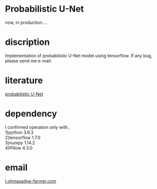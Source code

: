 # Probabilistic U-Net    
now, in production....

# discription  
 Implementation of probabilistic U-Net model using tensorflow.   If any bug, please send me e-mail.  
 
# literature  
 [probabilistic U-Net](https://arxiv.org/abs/1806.05034)  

# dependency  
I confirmed operation only with..   
1)python 3.6.3  
2)tensorflow 1.7.0  
3)numpy 1.14.2    
4)Pillow 4.3.0  

# email  
t.ohmasa@w-farmer.com  
